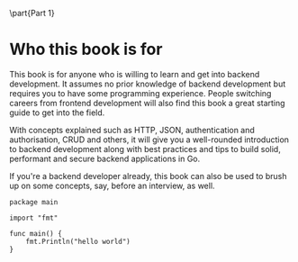 \part{Part 1}
# Who this book is for
This book is for anyone who is willing to learn and get into backend development. It assumes no prior knowledge of backend development but requires you to have some programming experience. People switching careers from frontend development will also find this book a great starting guide to get into the field.

With concepts explained such as HTTP, JSON, authentication and authorisation, CRUD and others, it will give you a well-rounded introduction to backend development along with best practices and tips to build solid, performant and secure backend applications in Go.

If you're a backend developer already, this book can also be used to brush up on some concepts, say, before an interview, as well.

```golang
package main

import "fmt"

func main() {
    fmt.Println("hello world")
}
```

